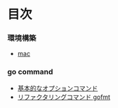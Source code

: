 # 目次

### 環境構築
- [mac](env/mac-install.md)

### go command
- [基本的なオプションコマンド](command/go-command.md)
- [リファクタリングコマンド gofmt](command/go-fmt.md)
